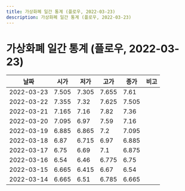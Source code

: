 ```yaml
---
title: 가상화폐 일간 통계 (플로우, 2022-03-23)
description: 가상화폐 일간 통계 (플로우, 2022-03-23)
---
```


가상화폐 일간 통계 (플로우, 2022-03-23)
===

|날짜|시가|저가|고가|종가|비고|
|--|--|--|--|--|--|
|2022-03-23|7.505|7.305|7.655|7.61|    |
|2022-03-22|7.355|7.32|7.625|7.505|    |
|2022-03-21|7.165|7.16|7.82|7.36|    |
|2022-03-20|7.095|6.97|7.59|7.16|    |
|2022-03-19|6.885|6.865|7.2|7.095|    |
|2022-03-18|6.87|6.715|6.97|6.885|    |
|2022-03-17|6.75|6.69|7.1|6.875|    |
|2022-03-16|6.54|6.46|6.775|6.75|    |
|2022-03-15|6.665|6.415|6.67|6.54|    |
|2022-03-14|6.665|6.51|6.785|6.665|    |
